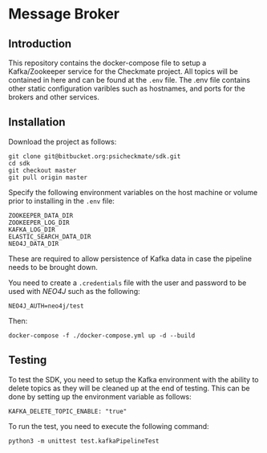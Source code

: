 # Message Broker

## Introduction
This repository contains the docker-compose file to setup a Kafka/Zookeeper service for the Checkmate project. All topics will be contained in here and can be found at the `.env` file. The .env file contains other static configuration varibles such as hostnames, and ports for the brokers and other services.

## Installation

Download the project as follows:

```
git clone git@bitbucket.org:psicheckmate/sdk.git
cd sdk
git checkout master
git pull origin master
```

Specify the following environment variables on the host machine or volume prior to installing in the `.env` file:

```
ZOOKEEPER_DATA_DIR
ZOOKEEPER_LOG_DIR
KAFKA_LOG_DIR
ELASTIC_SEARCH_DATA_DIR
NEO4J_DATA_DIR
```
These are required to allow persistence of Kafka data in case the pipeline needs to be brought down. 

You need to create a `.credentials` file with the user and password to be used with *NEO4J* such as the following:

``` 
NEO4J_AUTH=neo4j/test
```

Then:

```docker-compose -f ./docker-compose.yml up -d --build```

## Testing

To test the SDK, you need to setup the Kafka environment with the ability to delete topics as they will be cleaned up at the end of testing. This can be done by setting up the environment variable as follows:

```
KAFKA_DELETE_TOPIC_ENABLE: "true"
```

To run the test, you need to execute the following command:

```
python3 -m unittest test.kafkaPipelineTest
```


